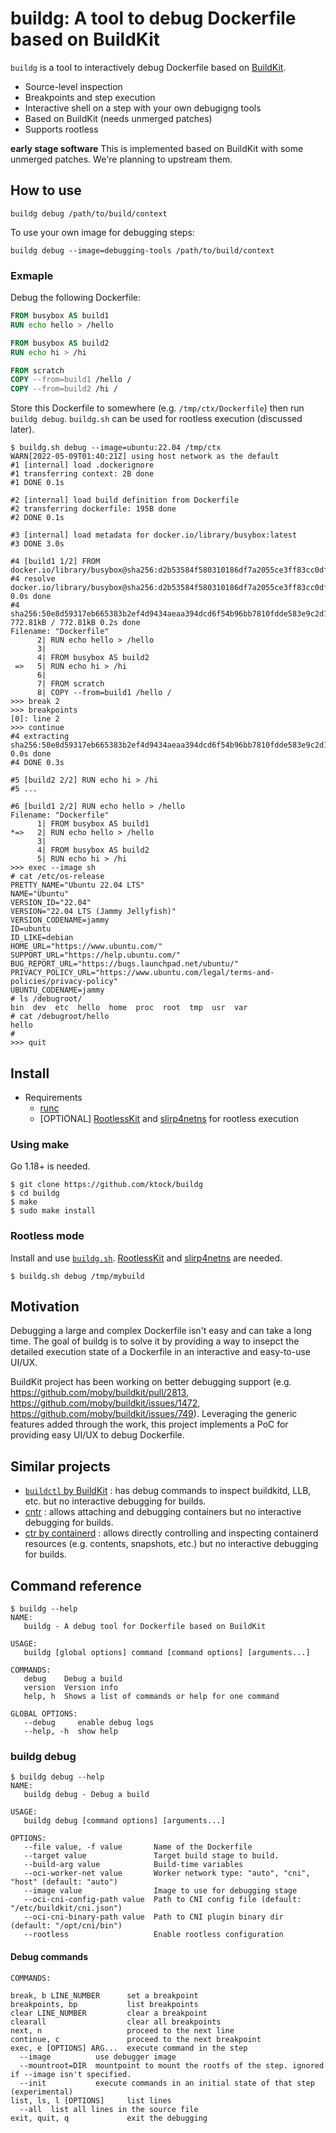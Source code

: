 # buildg: A tool to debug Dockerfile based on BuildKit

`buildg` is a tool to interactively debug Dockerfile based on [BuildKit](https://github.com/moby/buildkit).

- Source-level inspection
- Breakpoints and step execution
- Interactive shell on a step with your own debugigng tools
- Based on BuildKit (needs unmerged patches)
- Supports rootless

**early stage software** This is implemented based on BuildKit with some unmerged patches. We're planning to upstream them.

## How to use

```
buildg debug /path/to/build/context
```

To use your own image for debugging steps:

```
buildg debug --image=debugging-tools /path/to/build/context
```

### Exmaple

Debug the following Dockerfile:

```Dockerfile
FROM busybox AS build1
RUN echo hello > /hello

FROM busybox AS build2
RUN echo hi > /hi

FROM scratch
COPY --from=build1 /hello /
COPY --from=build2 /hi /
```

Store this Dockerfile to somewhere (e.g. `/tmp/ctx/Dockerfile`) then run `buildg debug`.
`buildg.sh` can be used for rootless execution (discussed later).

```console
$ buildg.sh debug --image=ubuntu:22.04 /tmp/ctx
WARN[2022-05-09T01:40:21Z] using host network as the default            
#1 [internal] load .dockerignore
#1 transferring context: 2B done
#1 DONE 0.1s

#2 [internal] load build definition from Dockerfile
#2 transferring dockerfile: 195B done
#2 DONE 0.1s

#3 [internal] load metadata for docker.io/library/busybox:latest
#3 DONE 3.0s

#4 [build1 1/2] FROM docker.io/library/busybox@sha256:d2b53584f580310186df7a2055ce3ff83cc0df6caacf1e3489bff8cf5d0af5d8
#4 resolve docker.io/library/busybox@sha256:d2b53584f580310186df7a2055ce3ff83cc0df6caacf1e3489bff8cf5d0af5d8 0.0s done
#4 sha256:50e8d59317eb665383b2ef4d9434aeaa394dcd6f54b96bb7810fdde583e9c2d1 772.81kB / 772.81kB 0.2s done
Filename: "Dockerfile"
      2| RUN echo hello > /hello
      3| 
      4| FROM busybox AS build2
 =>   5| RUN echo hi > /hi
      6| 
      7| FROM scratch
      8| COPY --from=build1 /hello /
>>> break 2
>>> breakpoints
[0]: line 2
>>> continue
#4 extracting sha256:50e8d59317eb665383b2ef4d9434aeaa394dcd6f54b96bb7810fdde583e9c2d1 0.0s done
#4 DONE 0.3s

#5 [build2 2/2] RUN echo hi > /hi
#5 ...

#6 [build1 2/2] RUN echo hello > /hello
Filename: "Dockerfile"
      1| FROM busybox AS build1
*=>   2| RUN echo hello > /hello
      3| 
      4| FROM busybox AS build2
      5| RUN echo hi > /hi
>>> exec --image sh
# cat /etc/os-release
PRETTY_NAME="Ubuntu 22.04 LTS"
NAME="Ubuntu"
VERSION_ID="22.04"
VERSION="22.04 LTS (Jammy Jellyfish)"
VERSION_CODENAME=jammy
ID=ubuntu
ID_LIKE=debian
HOME_URL="https://www.ubuntu.com/"
SUPPORT_URL="https://help.ubuntu.com/"
BUG_REPORT_URL="https://bugs.launchpad.net/ubuntu/"
PRIVACY_POLICY_URL="https://www.ubuntu.com/legal/terms-and-policies/privacy-policy"
UBUNTU_CODENAME=jammy
# ls /debugroot/
bin  dev  etc  hello  home  proc  root	tmp  usr  var
# cat /debugroot/hello
hello
# 
>>> quit
```

## Install

- Requirements
  - [runc](https://github.com/opencontainers/runc)
  - [OPTIONAL] [RootlessKit](https://github.com/rootless-containers/rootlesskit) and [slirp4netns](https://github.com/rootless-containers/slirp4netns) for rootless execution

### Using make

Go 1.18+ is needed.

```
$ git clone https://github.com/ktock/buildg
$ cd buildg
$ make
$ sudo make install
```

### Rootless mode

Install and use [`buildg.sh`](./extras/buildg.sh).
[RootlessKit](https://github.com/rootless-containers/rootlesskit) and [slirp4netns](https://github.com/rootless-containers/slirp4netns) are needed.

```
$ buildg.sh debug /tmp/mybuild
```

## Motivation

Debugging a large and complex Dockerfile isn't easy and can take a long time.
The goal of buildg is to solve it by providing a way to insepct the detailed execution state of a Dockerfile in an interactive and easy-to-use UI/UX.

BuildKit project has been working on better debugging support (e.g. https://github.com/moby/buildkit/pull/2813, https://github.com/moby/buildkit/issues/1472, https://github.com/moby/buildkit/issues/749).
Leveraging the generic features added through the work, this project implements a PoC for providing easy UI/UX to debug Dockerfile.

## Similar projects

- [`buildctl` by BuildKit](https://github.com/moby/buildkit) : has debug commands to inspect buildkitd, LLB, etc. but no interactive debugging for builds.
- [cntr](https://github.com/Mic92/cntr) : allows attaching and debugging containers but no interactive debugging for builds.
- [ctr by containerd](https://github.com/containerd/containerd) : allows directly controlling and inspecting containerd resources (e.g. contents, snapshots, etc.) but no interactive debugging for builds.

## Command reference

```console
$ buildg --help
NAME:
   buildg - A debug tool for Dockerfile based on BuildKit

USAGE:
   buildg [global options] command [command options] [arguments...]

COMMANDS:
   debug    Debug a build
   version  Version info
   help, h  Shows a list of commands or help for one command

GLOBAL OPTIONS:
   --debug     enable debug logs
   --help, -h  show help
```

### buildg debug

```console
$ buildg debug --help
NAME:
   buildg debug - Debug a build

USAGE:
   buildg debug [command options] [arguments...]

OPTIONS:
   --file value, -f value       Name of the Dockerfile
   --target value               Target build stage to build.
   --build-arg value            Build-time variables
   --oci-worker-net value       Worker network type: "auto", "cni", "host" (default: "auto")
   --image value                Image to use for debugging stage
   --oci-cni-config-path value  Path to CNI config file (default: "/etc/buildkit/cni.json")
   --oci-cni-binary-path value  Path to CNI plugin binary dir (default: "/opt/cni/bin")
   --rootless                   Enable rootless configuration
```

#### Debug commands

```
COMMANDS:

break, b LINE_NUMBER      set a breakpoint
breakpoints, bp           list breakpoints
clear LINE_NUMBER         clear a breakpoint
clearall                  clear all breakpoints
next, n                   proceed to the next line
continue, c               proceed to the next breakpoint
exec, e [OPTIONS] ARG...  execute command in the step
  --image          use debugger image
  --mountroot=DIR  mountpoint to mount the rootfs of the step. ignored if --image isn't specified.
  --init           execute commands in an initial state of that step (experimental)
list, ls, l [OPTIONS]     list lines
  --all  list all lines in the source file
exit, quit, q             exit the debugging
```
